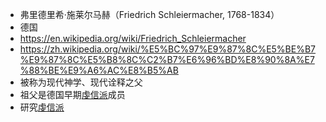 - 弗里德里希·施莱尔马赫（Friedrich Schleiermacher, 1768-1834）
- 德国
- https://en.wikipedia.org/wiki/Friedrich_Schleiermacher
- https://zh.wikipedia.org/wiki/%E5%BC%97%E9%87%8C%E5%BE%B7%E9%87%8C%E5%B8%8C%C2%B7%E6%96%BD%E8%90%8A%E7%88%BE%E9%A6%AC%E8%B5%AB
- 被称为现代神学、现代诠释之父
- 祖父是德国早期[虔信派]([[虔诚主义]])成员
- 研究[虔信派]([[虔诚主义]])